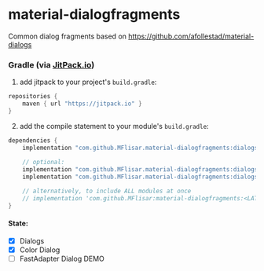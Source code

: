 # material-dialogfragments
Common dialog fragments based on https://github.com/afollestad/material-dialogs

### Gradle (via [JitPack.io](https://jitpack.io/))

1. add jitpack to your project's `build.gradle`:
```groovy
repositories {
    maven { url "https://jitpack.io" }
}
```
2. add the compile statement to your module's `build.gradle`:
```groovy
dependencies {
	implementation "com.github.MFlisar.material-dialogfragments:dialogs:<LATEST-VERSION>"
	
	// optional:
	implementation "com.github.MFlisar.material-dialogfragments:dialogs-fastadapter:<LATEST-VERSION>"
	implementation "com.github.MFlisar.material-dialogfragments:dialogs-color:<LATEST-VERSION>"

	// alternatively, to include ALL modules at once
	// implementation 'com.github.MFlisar:material-dialogfragments:<LATEST-VERSION>'
}
```

#### State:

- [x] Dialogs
- [x] Color Dialog
- [ ] FastAdapter Dialog DEMO